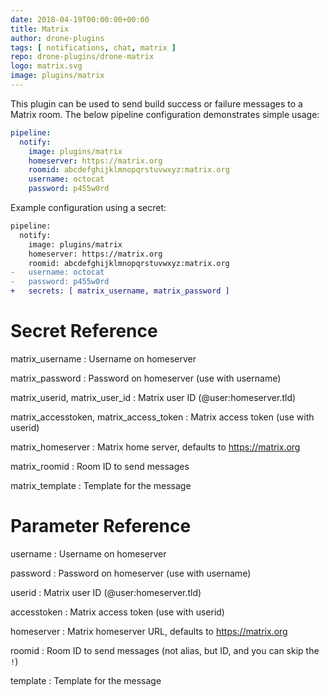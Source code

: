 ```yaml
---
date: 2018-04-19T00:00:00+00:00
title: Matrix
author: drone-plugins
tags: [ notifications, chat, matrix ]
repo: drone-plugins/drone-matrix
logo: matrix.svg
image: plugins/matrix
---
```


This plugin can be used to send build success or failure messages to a Matrix room. The below pipeline configuration demonstrates simple usage:

```yaml
pipeline:
  notify:
    image: plugins/matrix
    homeserver: https://matrix.org
    roomid: abcdefghijklmnopqrstuvwxyz:matrix.org
    username: octocat
    password: p455w0rd
```

Example configuration using a secret:

```diff
pipeline:
  notify:
    image: plugins/matrix
    homeserver: https://matrix.org
    roomid: abcdefghijklmnopqrstuvwxyz:matrix.org
-   username: octocat
-   password: p455w0rd
+   secrets: [ matrix_username, matrix_password ]
```

# Secret Reference

matrix_username
: Username on homeserver

matrix_password
: Password on homeserver (use with username)

matrix_userid, matrix_user_id
: Matrix user ID (@user:homeserver.tld)

matrix_accesstoken, matrix_access_token
: Matrix access token (use with userid)

matrix_homeserver
: Matrix home server, defaults to https://matrix.org

matrix_roomid
: Room ID to send messages

matrix_template
: Template for the message

# Parameter Reference

username
: Username on homeserver

password
: Password on homeserver (use with username)

userid
: Matrix user ID (@user:homeserver.tld)

accesstoken
: Matrix access token (use with userid)

homeserver
: Matrix homeserver URL, defaults to https://matrix.org

roomid
: Room ID to send messages (not alias, but ID, and you can skip the `!`)

template
: Template for the message

